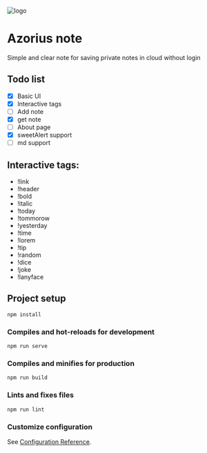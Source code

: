 ![logo](https://i.imgur.com/LfMNu2K.png)
# Azorius note

Simple and clear note for saving private notes in cloud without login
## Todo list
- [x] Basic UI
- [x] Interactive tags
- [ ] Add note
- [x] get note
- [ ] About page
- [x] sweetAlert support 
- [ ] md support 
## Interactive tags:
- !link
- !header
- !bold
- !italic
- !today
- !tommorow
- !yesterday
- !time
- !lorem
- !tip
- !random
- !dice
- !joke
- !lanyface
## Project setup
```
npm install
```

### Compiles and hot-reloads for development
```
npm run serve
```

### Compiles and minifies for production
```
npm run build
```

### Lints and fixes files
```
npm run lint
```

### Customize configuration
See [Configuration Reference](https://cli.vuejs.org/config/).
